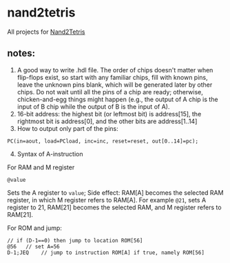 # nand2tetris
All projects for [Nand2Tetris](http://www.nand2tetris.org/)

## notes:
1. A good way to write .hdl file. The order of chips doesn't matter when flip-flops exist, so start with any familiar chips, fill with known pins, leave the unknown pins blank, which will be generated later by other chips. Do not wait until all the pins of a chip are ready; otherwise, chicken-and-egg things might happen (e.g., the output of A chip is the input of B chip while the output of B is the input of A).
2. 16-bit address: the highest bit (or leftmost bit) is address[15], the rightmost bit is address[0], and the other bits are address[1..14]
3. How to output only part of the pins:
```hack
PC(in=aout, load=PCload, inc=inc, reset=reset, out[0..14]=pc);
```
4. Syntax of A-instruction

For RAM and M register

```hack
@value
```
Sets the A register to `value`; Side effect: RAM[A] becomes the selected RAM register, in which M register refers to RAM[A].  For example `@21`, sets A register to 21, RAM[21] becomes the selected RAM, and M register refers to RAM[21].

For ROM and jump:
```hack
// if (D-1==0) then jump to location ROM[56]
@56   // set A=56
D-1;JEQ    // jump to instruction ROM[A] if true, namely ROM[56]
```



